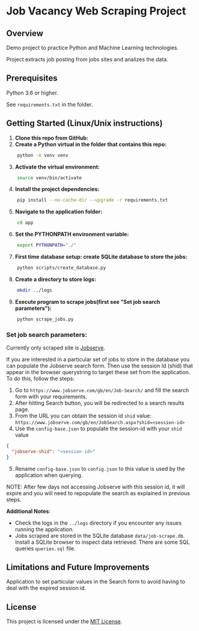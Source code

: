 # Job Vacancy Web Scraping Project

## Overview

Demo project to practice Python and Machine Learning technologies.

Project extracts job posting from jobs sites and analizes the data.

## Prerequisites

Python 3.6 or higher.

See `requirements.txt` in the folder.

## Getting Started (Linux/Unix instructions)

1. **Clone this repo from GitHub:**
2. **Create a Python virtual in the folder that contains this repo:**

```bash
    python -m venv venv
```

3. **Activate the virtual environment:**

```bash
    source venv/bin/activate
```

4. **Install the project dependencies:**

```bash
    pip install --no-cache-dir --upgrade -r requirements.txt
```

5. **Navigate to the application folder:**

```bash
    cd app
```

6. **Set the PYTHONPATH environment variable:**

```bash
    export PYTHONPATH="./"
```

7. **First time database setup: create SQLite database to store the jobs:**

```bash
    python scripts/create_database.py
```

8. **Create a directory to store logs:**

```bash
    mkdir ../logs
```

9. **Execute program to scrape jobs(first see "Set job search parameters"):**

```bash
    python scrape_jobs.py
```

### Set job search parameters:

Currently only scraped site is [Jobserve](https://www.jobserve.com/).

If you are interested in a particular set of jobs to store in the database you can populate the Jobserve search form. Then use the session Id (shid) that appear in the browser querystring to target these set from the application. To do this, follow the steps:

1. Go to `https://www.jobserve.com/gb/en/Job-Search/` and fill the search form with your requirements.
2. After hitting Search button, you will be redirected to a search results page.
3. From the URL you can obtain the session id `shid` value: `https://www.jobserve.com/gb/en/JobSearch.aspx?shid=<session-id>`
4. Use the `config-base.json` to populate the session-id with your `shid` value

```json
{
  "jobserve-shid": "<session-id>"
}
```

5. Rename `config-base.json` to `config.json` to this value is used by the application when querying.

NOTE: After few days not accessing Jobserve with this session id, it will expire and you will need to repopulate the search as explained in previous steps.

**Additional Notes**:

- Check the logs in the `../logs` directory if you encounter any issues running the application.
- Jobs scraped are stored in the SQLite database `data/job-scrape.db`. Install a SQLite browser to inspect data retrieved. There are some SQL queries `queries.sql` file.

## Limitations and Future Improvements

Application to set particular values in the Search form to avoid having to deal with the expired session id.

## License

This project is licensed under the [MIT License](https://opensource.org/licenses/MIT).
